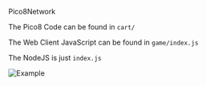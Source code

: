 Pico8Network

The Pico8 Code can be found in `cart/`

The Web Client JavaScript can be found in `game/index.js`

The NodeJS is just `index.js`

![Example](https://i.gyazo.com/7d881b5f68ea274487f5df65be181a43.gif)

